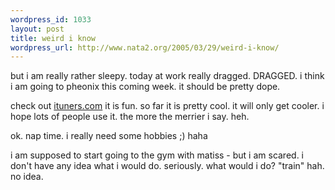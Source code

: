 ```yaml
--- 
wordpress_id: 1033
layout: post
title: weird i know
wordpress_url: http://www.nata2.org/2005/03/29/weird-i-know/
---
```

but i am really rather sleepy. today at work really dragged. DRAGGED. i think i am going to pheonix this coming week. it should be pretty dope. 

check out <a href="ituners.com">ituners.com</a> it is fun. so far it is pretty cool. it will only get cooler. i hope lots of people use it. the more the merrier i say. 
heh. 

ok. nap time. i really need some hobbies ;)
haha

i am supposed to start going to the gym with matiss - but i am scared. i don't have any idea what i would do. seriously. what would i do? "train" hah. no idea.
